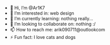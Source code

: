 - 👋 Hi, I’m @Ar1K7
- 👀 I’m interested in: web design
- 🌱 I’m currently learning: nothing really...
- 💞️ I’m looking to collaborate on: nothing :/
- 📫 How to reach me: arik090711@outlookcom
- ⚡ Fun fact: I love cats and dogs

<!---
Ar1K7/Ar1K7 is a ✨ special ✨ repository because its `README.md` (this file) appears on your GitHub profile.
You can click the Preview link to take a look at your changes.
--->
